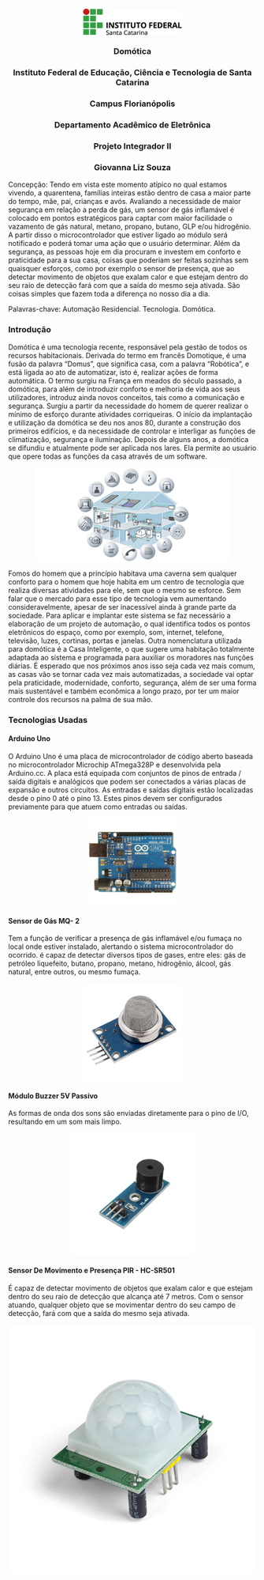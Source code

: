 <p align="center"><img src= "logo.png" align="center" width="200"><br></p>
<h3 align="center">Domótica</h3>
<h3 align="center">Instituto Federal de Educação, Ciência e Tecnologia de Santa Catarina</h3>
<h3 align="center">Campus Florianópolis</h3>
<h3 align="center">Departamento Acadêmico de Eletrônica</h3>
<h3 align="center">Projeto Integrador II</h3>
<h3 align="center">Giovanna Liz Souza</h3>


Concepção:  Tendo em vista este momento atípico no qual estamos vivendo, a quarentena, famílias inteiras estão dentro de casa a maior parte do tempo, mãe, pai, crianças e avós. Avaliando a necessidade de maior segurança em relação a perda de gás, um sensor de gás inflamável é colocado em pontos estratégicos para captar com maior facilidade o vazamento de gás natural, metano, propano, butano, GLP e/ou hidrogênio. A partir disso o microcontrolador que estiver ligado ao módulo será notificado e poderá tomar uma ação que o usuário determinar. Além da segurança, as pessoas hoje em dia procuram e investem em conforto e praticidade para a sua casa, coisas que poderiam ser feitas sozinhas sem quaisquer esforços, como por exemplo o sensor de presença, que ao detectar movimento de objetos que exalam calor e que estejam dentro do seu raio de detecção fará com que a saída do mesmo seja ativada. São coisas simples que fazem toda a diferença no nosso dia a dia.

Palavras-chave: Automação Residencial. Tecnologia. Domótica.

<h3>Introdução</h3>
Domótica é uma tecnologia recente, responsável pela gestão de todos os recursos habitacionais. Derivada do termo em francês Domotique, é uma fusão da palavra “Domus”, que significa casa, com a palavra “Robótica”, e está ligada ao ato de automatizar, isto é, realizar ações de forma automática. O termo surgiu na França em meados do século passado, a domótica, para além de introduzir conforto e melhoria de vida aos seus utilizadores, introduz ainda novos conceitos, tais como a comunicação e segurança. Surgiu a partir da necessidade do homem de querer realizar o mínimo de esforço durante atividades corriqueiras. O início da implantação e utilização da domótica se deu nos anos 80, durante a construção dos primeiros edifícios, e da necessidade de controlar e interligar as funções de climatização, segurança e iluminação. Depois de alguns anos, a domótica se difundiu e atualmente pode ser aplicada nos lares. Ela permite ao usuário que opere todas as funções da casa através de um software. 
<p align="center"><img src= "figura1.jpg" align="center" width="400"><br></p>
Fomos do homem que a princípio habitava uma caverna sem qualquer conforto para o homem que hoje habita em um centro de tecnologia que realiza diversas atividades para ele, sem que o mesmo se esforce. Sem falar que o mercado para esse tipo de tecnologia vem aumentando consideravelmente, apesar de ser inacessível ainda à grande parte da sociedade. 
Para aplicar e implantar este sistema se faz necessário a elaboração de um projeto de automação, o qual identifica todos os pontos eletrônicos do espaço, como por exemplo, som, internet, telefone, televisão, luzes, cortinas, portas e janelas. Outra nomenclatura utilizada para domótica é a Casa Inteligente, o que sugere uma habitação totalmente adaptada ao sistema e programada para auxiliar os moradores nas funções diárias.
É esperado que nos próximos anos isso seja cada vez mais comum, as casas vão se tornar cada vez mais automatizadas, a sociedade vai optar pela praticidade, modernidade, conforto, segurança, além de ser uma forma mais sustentável e também econômica a longo prazo, por ter um maior controle dos recursos na palma de sua mão.



<h3>Tecnologias Usadas</h3>
<h4> Arduino Uno </h4>

O Arduino Uno é uma placa de microcontrolador de código aberto baseada no microcontrolador Microchip ATmega328P e desenvolvida pela Arduino.cc. A placa está equipada com conjuntos de pinos de entrada / saída digitais e analógicos que podem ser conectados a várias placas de expansão e outros circuitos. As entradas e saídas digitais estão localizadas desde o pino 0 até o pino 13. Estes pinos devem ser configurados previamente para que atuem como entradas ou saídas.
<p align="center"><img src= "arduino.jpg" align="center" width="180"><br></p>

<h4>Sensor de Gás MQ- 2</h4>
Tem a função de verificar a presença de gás inflamável e/ou fumaça no local onde estiver instalado, alertando o sistema microcontrolador do ocorrido. é capaz de detectar diversos tipos de gases, entre eles: gás de petróleo liquefeito, butano, propano, metano, hidrogênio, álcool, gás natural, entre outros, ou mesmo fumaça.
<p align="center"><img src= "sensor_gas.jpg" align="center" width="200"><br></p>

<h4>Módulo Buzzer 5V Passivo</h4>
As formas de onda dos sons são enviadas diretamente para o pino de I/O, resultando em um som mais limpo.

<p align="center"><img src= "buzzer.jpg" align="center" width="250"><br></p>


<h4>Sensor De Movimento e Presença PIR - HC-SR501</h4>
É capaz de detectar movimento de objetos que exalam calor e que estejam dentro do seu raio de detecção que alcança até 7 metros. Com o sensor atuando, qualquer objeto que se movimentar dentro do seu campo de detecção, fará com que a saída do mesmo seja ativada.

<p align="center"><img src= "sensor_presenca.png" align="center" with="20"><br></p>

[comment]:<> (<h3 align="center">Arduino</h3> )
[comment]:<> (<p><img src= "arduino.jpg" align="center" width="50"><br></p>)
  
  







